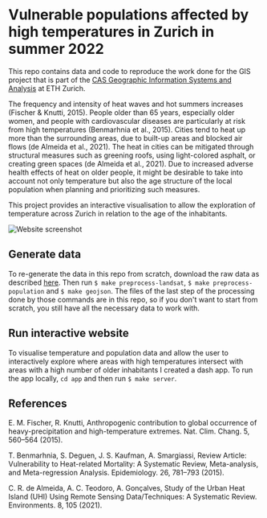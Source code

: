 # Vulnerable populations affected by high temperatures in Zurich in summer 2022

This repo contains data and code to reproduce the work done for the GIS project that is part of the [CAS Geographic Information Systems and Analysis](https://ikg.ethz.ch/cas-ris/cas-ris.html) at ETH Zurich.

The frequency and intensity of heat waves and hot summers increases (Fischer & Knutti, 2015). People older than 65 years, especially older women, and people with cardiovascular diseases are particularly at risk from high temperatures (Benmarhnia et al., 2015). Cities tend to heat up more than the surrounding areas, due to built-up areas and blocked air flows (de Almeida et al., 2021). The heat in cities can be mitigated through structural measures such as greening roofs, using light-colored asphalt, or creating green spaces (de Almeida et al., 2021). Due to increased adverse health effects of heat on older people, it might be desirable to take into account not only temperature but also the age structure of the local population when planning and prioritizing such measures.

This project provides an interactive visualisation to allow the exploration of temperature across Zurich in relation to the age of the inhabitants.

![Website screenshot](./website.png)

## Generate data
To re-generate the data in this repo from scratch, download the raw data as described [here](data/README.md). Then run `$ make preprocess-landsat`, `$ make preprocess-population` and `$ make geojson`. The files of the last step of the processing done by those commands are in this repo, so if you don't want to start from scratch, you still have all the necessary data to work with.


## Run interactive website
To visualise temperature and population data and allow the user to interactively  explore where areas with high temperatures intersect with areas with a high number of older inhabitants I created a dash app. To run the app locally, `cd app` and then run `$ make server`.


## References
E. M. Fischer, R. Knutti, Anthropogenic contribution to global occurrence of heavy-precipitation and high-temperature extremes. Nat. Clim. Chang. 5, 560–564 (2015).

T. Benmarhnia, S. Deguen, J. S. Kaufman, A. Smargiassi, Review Article: Vulnerability to Heat-related Mortality: A Systematic Review, Meta-analysis, and Meta-regression Analysis. Epidemiology. 26, 781–793 (2015).

C. R. de Almeida, A. C. Teodoro, A. Gonçalves, Study of the Urban Heat Island (UHI) Using Remote Sensing Data/Techniques: A Systematic Review. Environments. 8, 105 (2021).
